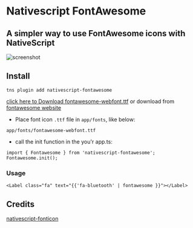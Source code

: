 # Nativescript FontAwesome

## A simpler way to use FontAwesome icons with NativeScript

![screenshot](http://codeobia.com/screenshots/nativescript-fontawsome.png)

## Install

```
tns plugin add nativescript-fontawesome
```

[click here to Download fontawesome-webfont.ttf](https://github.com/moayadnajd/nativescript-fontawesome/blob/master/fonts/fontawesome-webfont.ttf) or download from [fontawesome website](http://fontawesome.io/)

* Place font icon `.ttf` file in `app/fonts`, like below:
  
```
app/fonts/fontawesome-webfont.ttf
```
* call the init function in the you'r  app.ts:
```
import { Fontawesome } from 'nativescript-fontawesome';
Fontawesome.init();

```
### Usage

```
<Label class="fa" text="{{'fa-bluetooth' | fontawesome }}"></Label> 
``` 

## Credits

[nativescript-fonticon](https://github.com/NathanWalker/nativescript-fonticon)
